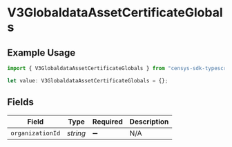 # V3GlobaldataAssetCertificateGlobals

## Example Usage

```typescript
import { V3GlobaldataAssetCertificateGlobals } from "censys-sdk-typescript/models/operations";

let value: V3GlobaldataAssetCertificateGlobals = {};
```

## Fields

| Field              | Type               | Required           | Description        |
| ------------------ | ------------------ | ------------------ | ------------------ |
| `organizationId`   | *string*           | :heavy_minus_sign: | N/A                |